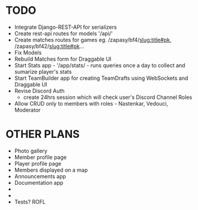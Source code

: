 # TODO

- Integrate Django-REST-API for serializers
- Create rest-api routes for models '/api/'
- Create matches routes for games eg. /zapasy/bf4/<slug:title#pk>, /zapasy/bf42/<slug:title#pk>...
- Fix Models
- Rebuild Matches form for Draggable UI
- Start Stats app - '/app/stats/ - runs queries once a day to collect and sumarize player's stats
- Start TeamBuilder app for creating TeamDrafts using WebSockets and Draggable UI
- Revise Discord Auth
    - create 24hrs session which will check user's Discord Channel Roles
- Allow CRUD only to members with roles - Nastenkar, Vedouci, Moderator

# OTHER PLANS

- Photo gallery
- Member profile page
- Player profile page
- Members displayed on a map
- Announcements app
- Documentation app
-
-
- Tests? ROFL